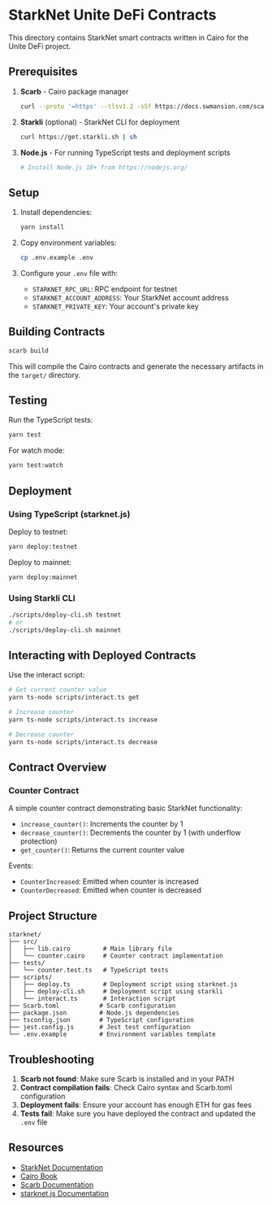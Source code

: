 # StarkNet Unite DeFi Contracts

This directory contains StarkNet smart contracts written in Cairo for the Unite DeFi project.

## Prerequisites

1. **Scarb** - Cairo package manager
   ```bash
   curl --proto '=https' --tlsv1.2 -sSf https://docs.swmansion.com/scarb/install.sh | sh
   ```

2. **Starkli** (optional) - StarkNet CLI for deployment
   ```bash
   curl https://get.starkli.sh | sh
   ```

3. **Node.js** - For running TypeScript tests and deployment scripts
   ```bash
   # Install Node.js 18+ from https://nodejs.org/
   ```

## Setup

1. Install dependencies:
   ```bash
   yarn install
   ```

2. Copy environment variables:
   ```bash
   cp .env.example .env
   ```

3. Configure your `.env` file with:
   - `STARKNET_RPC_URL`: RPC endpoint for testnet
   - `STARKNET_ACCOUNT_ADDRESS`: Your StarkNet account address
   - `STARKNET_PRIVATE_KEY`: Your account's private key

## Building Contracts

```bash
scarb build
```

This will compile the Cairo contracts and generate the necessary artifacts in the `target/` directory.

## Testing

Run the TypeScript tests:

```bash
yarn test
```

For watch mode:
```bash
yarn test:watch
```

## Deployment

### Using TypeScript (starknet.js)

Deploy to testnet:
```bash
yarn deploy:testnet
```

Deploy to mainnet:
```bash
yarn deploy:mainnet
```

### Using Starkli CLI

```bash
./scripts/deploy-cli.sh testnet
# or
./scripts/deploy-cli.sh mainnet
```

## Interacting with Deployed Contracts

Use the interact script:

```bash
# Get current counter value
yarn ts-node scripts/interact.ts get

# Increase counter
yarn ts-node scripts/interact.ts increase

# Decrease counter
yarn ts-node scripts/interact.ts decrease
```

## Contract Overview

### Counter Contract

A simple counter contract demonstrating basic StarkNet functionality:

- `increase_counter()`: Increments the counter by 1
- `decrease_counter()`: Decrements the counter by 1 (with underflow protection)
- `get_counter()`: Returns the current counter value

Events:
- `CounterIncreased`: Emitted when counter is increased
- `CounterDecreased`: Emitted when counter is decreased

## Project Structure

```
starknet/
├── src/
│   ├── lib.cairo         # Main library file
│   └── counter.cairo     # Counter contract implementation
├── tests/
│   └── counter.test.ts   # TypeScript tests
├── scripts/
│   ├── deploy.ts         # Deployment script using starknet.js
│   ├── deploy-cli.sh     # Deployment script using starkli
│   └── interact.ts       # Interaction script
├── Scarb.toml           # Scarb configuration
├── package.json         # Node.js dependencies
├── tsconfig.json        # TypeScript configuration
├── jest.config.js       # Jest test configuration
└── .env.example         # Environment variables template
```

## Troubleshooting

1. **Scarb not found**: Make sure Scarb is installed and in your PATH
2. **Contract compilation fails**: Check Cairo syntax and Scarb.toml configuration
3. **Deployment fails**: Ensure your account has enough ETH for gas fees
4. **Tests fail**: Make sure you have deployed the contract and updated the `.env` file

## Resources

- [StarkNet Documentation](https://docs.starknet.io/)
- [Cairo Book](https://book.cairo-lang.org/)
- [Scarb Documentation](https://docs.swmansion.com/scarb/)
- [starknet.js Documentation](https://www.starknetjs.com/)